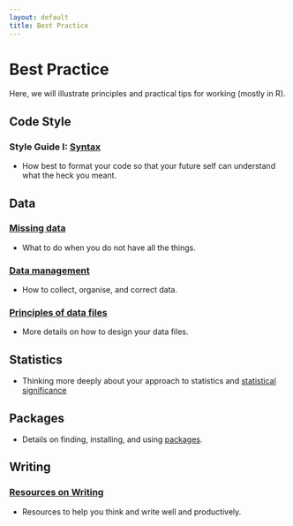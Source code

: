 ```yaml
---
layout: default
title: Best Practice
---
```


# Best Practice

Here, we will illustrate principles and practical tips for working (mostly in R).

## Code Style

### Style Guide I: [Syntax](../best/code-style.html)

 -  How best to format your code so that your future self can understand what the heck you meant.


## Data

### [Missing data](../best/missing-data.html)

 - What to do when you do not have all the things.
 
### [Data management](../best/managing-data.html) 

 - How to collect, organise, and correct data.
 
### [Principles of data files](../best/managing-data-files.pdf)

 - More details on how to design your data files.
 
 
## Statistics

 - Thinking more deeply about your approach to statistics and [statistical significance](../best/statistics.html)
 
 
 
## Packages

 - Details on finding, installing, and using [packages](../best/packages.html).
 
## Writing
 
### [Resources on Writing](../best/writing.html)
 
  - Resources to help you think and write well and productively.
 
